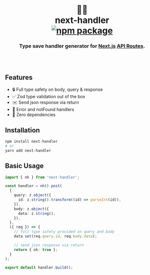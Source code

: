 <div align="center">
  <br />
  <h1>
    🧑‍🔧
    <br />
    next-handler
    <br />
    <a href="https://www.npmjs.com/package/next-handler">
       <img src="https://img.shields.io/npm/v/next-handler.svg" alt="npm package" />
    </a>
    
  </h1>
  <h3>Type save handler generator for <a href="https://nextjs.org/">Next.js</a> <a href="https://nextjs.org/docs/api-routes/introduction">API Routes</a>.</h3>
  <br />
  <br />
</div>

## Features

- 🔒 Full type safety on body, query & response
- ✅ Zod type validation out of the box
- ✉️ Send json response via return
- 👮 Error and notFound handlers
- 🍃 Zero dependencies

## Installation

```sh
npm install next-handler
# or
yarn add next-handler
```

## Basic Usage

```typescript
import { nh } from 'next-handler';

const handler = nh().post(
  {
    query: z.object({
      id: z.string().transform((id) => parseInt(id)),
    }),
    body: z.object({
      data: z.string(),
    }),
  },
  ({ req }) => {
    // full type safety provided on query and body
    data.set(req.query.id, req.body.data);

    // send json response via return
    return { ok: true };
  }
);

export default handler.build();
```
